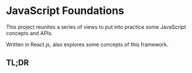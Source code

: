 # JavaScript Foundations

This project reunites a series of views to put into practice some JavaScript concepts and APIs. 

Written in React.js, also explores some concepts of this framework.

## TL;DR